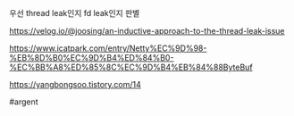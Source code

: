

우선 thread leak인지 fd leak인지 판별


https://velog.io/@joosing/an-inductive-approach-to-the-thread-leak-issue

https://www.icatpark.com/entry/Netty%EC%9D%98-%EB%8D%B0%EC%9D%B4%ED%84%B0-%EC%BB%A8%ED%85%8C%EC%9D%B4%EB%84%88ByteBuf

https://yangbongsoo.tistory.com/14

#argent 